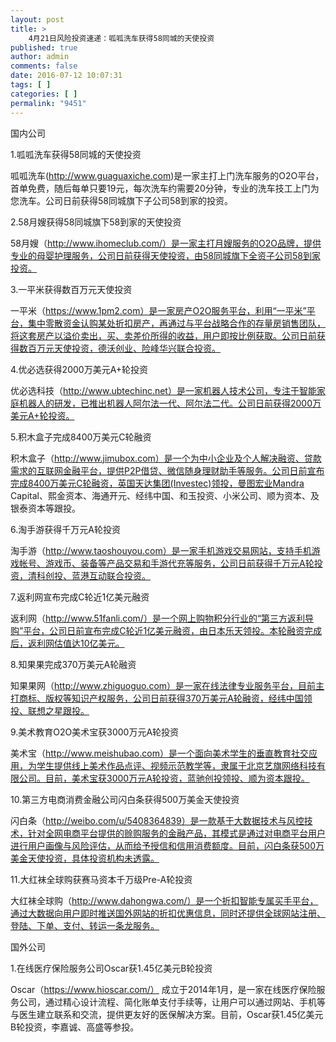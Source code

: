 ```yaml
---
layout: post
title: >
    4月21日风险投资速递：呱呱洗车获得58同城的天使投资
published: true
author: admin
comments: false
date: 2016-07-12 10:07:31
tags: [ ]
categories: [ ]
permalink: "9451"
---
```



国内公司

1.呱呱洗车获得58同城的天使投资

呱呱洗车(http://www.guaguaxiche.com)是一家主打上门洗车服务的O2O平台，首单免费，随后每单只要19元，每次洗车约需要20分钟，专业的洗车技工上门为您洗车。公司日前获得58同城旗下子公司58到家的投资。

2.58月嫂获得58同城旗下58到家的天使投资

58月嫂（http://www.ihomeclub.com/）是一家主打月嫂服务的O2O品牌，提供专业的母婴护理服务，公司日前获得天使投资，由58同城旗下全资子公司58到家投资。

3.一平米获得数百万元天使投资

一平米（https://www.1pm2.com）是一家房产O2O服务平台，利用“一平米”平台，集中零散资金认购某处折扣房产，再通过与平台战略合作的存量房销售团队，将这套房产以溢价卖出，买、卖差价所得的收益，用户即按比例获取。公司日前获得数百万元天使投资，德沃创业、险峰华兴联合投资。

4.优必选获得2000万美元A+轮投资

优必选科技（http://www.ubtechinc.net）是一家机器人技术公司，专注于智能家庭机器人的研发，已推出机器人阿尔法一代、阿尔法二代。公司日前获得2000万美元A+轮投资。

5.积木盒子完成8400万美元C轮融资

积木盒子（http://www.jimubox.com）是一个为中小企业及个人解决融资、贷款需求的互联网金融平台，提供P2P借贷、微信随身理财助手等服务。公司日前宣布完成8400万美元C轮融资，英国天达集团(Investec)领投，曼图宏业Mandra Capital、熙金资本、海通开元、经纬中国、和玉投资、小米公司、顺为资本、及银泰资本等跟投。

6.淘手游获得千万元A轮投资

淘手游（http://www.taoshouyou.com）是一家手机游戏交易网站，支持手机游戏帐号、游戏币、装备等产品交易和手游代充等服务，公司日前获得千万元A轮投资，清科创投、蓝港互动联合投资。

7.返利网宣布完成C轮近1亿美元融资

返利网（http://www.51fanli.com/）是一个网上购物积分行业的“第三方返利导购”平台，公司日前宣布完成C轮近1亿美元融资，由日本乐天领投。本轮融资完成后，返利网估值达10亿美元。

8.知果果完成370万美元A轮融资

知果果网（http://www.zhiguoguo.com）是一家在线法律专业服务平台，目前主打商标、版权等知识产权服务，公司日前获得370万美元A轮融资，经纬中国领投、联想之星跟投。

9.美术教育O2O美术宝获3000万元A轮投资

美术宝（http://www.meishubao.com）是一个面向美术学生的垂直教育社交应用，为学生提供线上美术作品点评、视频示范教学等，隶属于北京艺旗网络科技有限公司。目前，美术宝获3000万元A轮投资，蓝驰创投领投、顺为资本跟投。

10.第三方电商消费金融公司闪白条获得500万美金天使投资

闪白条（http://weibo.com/u/5408364839）是一款基于大数据技术与风控技术，针对全网电商平台提供的赊购服务的金融产品，其模式是通过对电商平台用户进行用户画像与风险评估，从而给予授信和信用消费额度。目前，闪白条获500万美金天使投资，具体投资机构未透露。

11.大红袜全球购获赛马资本千万级Pre-A轮投资

大红袜全球购（http://www.dahongwa.com/）是一个折扣智能专属买手平台，通过大数据向用户即时推送国外网站的折扣优惠信息，同时还提供全球网站注册、登陆、下单、支付、转运一条龙服务。

国外公司

1.在线医疗保险服务公司Oscar获1.45亿美元B轮投资

Oscar（https://www.hioscar.com/） 成立于2014年1月，是一家在线医疗保险服务公司，通过精心设计流程、简化账单支付手续等，让用户可以通过网站、手机等与医生建立联系和交流，提供更友好的医保解决方案。目前，Oscar获1.45亿美元B轮投资，李嘉诚、高盛等参投。
